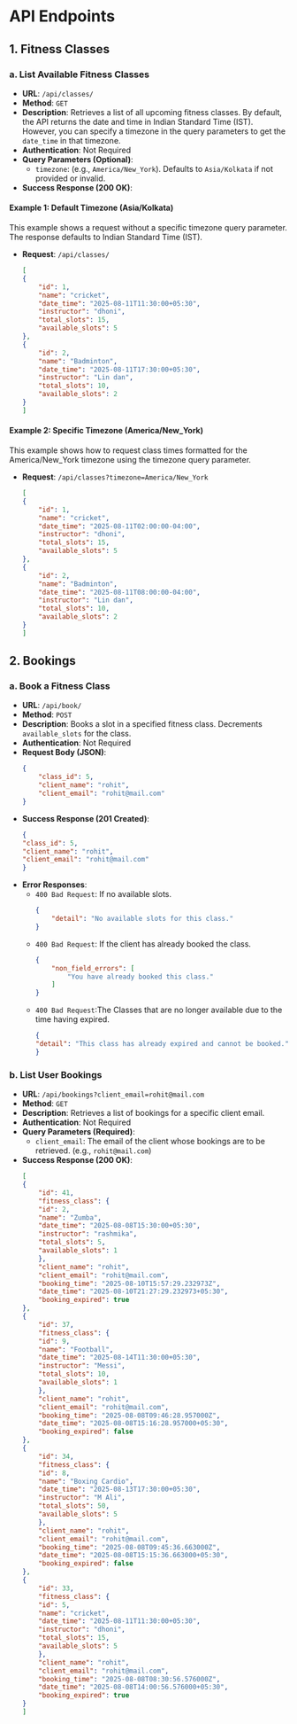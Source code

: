 # API Endpoints

## 1. Fitness Classes

### a. List Available Fitness Classes

-   **URL**: `/api/classes/`
-   **Method**: `GET`
-   **Description**: Retrieves a list of all upcoming fitness classes. By default, the API returns the date and time in Indian Standard Time (IST). However, you can specify a timezone in the query parameters to get the `date_time` in that timezone.
-   **Authentication**: Not Required
-   **Query Parameters (Optional)**:
    -   `timezone`: (e.g., `America/New_York`). Defaults to `Asia/Kolkata` if not provided or invalid.
-   **Success Response (200 OK)**:


#### Example 1: Default Timezone (Asia/Kolkata)
This example shows a request without a specific timezone query parameter. The response defaults to Indian Standard Time (IST).
-   **Request**: `/api/classes/`

    ```json
    [
    {
        "id": 1,
        "name": "cricket",
        "date_time": "2025-08-11T11:30:00+05:30",
        "instructor": "dhoni",
        "total_slots": 15,
        "available_slots": 5
    },
    {
        "id": 2,
        "name": "Badminton",
        "date_time": "2025-08-11T17:30:00+05:30",
        "instructor": "Lin dan",
        "total_slots": 10,
        "available_slots": 2
    }
    ]
    ```

#### Example 2: Specific Timezone (America/New_York)
This example shows how to request class times formatted for the America/New_York timezone using the timezone query parameter.
-   **Request**: `/api/classes?timezone=America/New_York`

    ```json
    [
    {
        "id": 1,
        "name": "cricket",
        "date_time": "2025-08-11T02:00:00-04:00",
        "instructor": "dhoni",
        "total_slots": 15,
        "available_slots": 5
    },
    {
        "id": 2,
        "name": "Badminton",
        "date_time": "2025-08-11T08:00:00-04:00",
        "instructor": "Lin dan",
        "total_slots": 10,
        "available_slots": 2
    }
    ]
    ```




## 2. Bookings

### a. Book a Fitness Class

-   **URL**: `/api/book/`
-   **Method**: `POST`
-   **Description**: Books a slot in a specified fitness class. Decrements `available_slots` for the class.
-   **Authentication**: Not Required
-   **Request Body (JSON)**:
    ```json
    {
        "class_id": 5,
        "client_name": "rohit",
        "client_email": "rohit@mail.com"
    }
    ```
-   **Success Response (201 Created)**:
    ```json
    {
    "class_id": 5,
    "client_name": "rohit",
    "client_email": "rohit@mail.com"
    }
    ```
-   **Error Responses**:
    -   `400 Bad Request`: If no available slots.
        ```json
        {
            "detail": "No available slots for this class."
        }
        ```
    -   `400 Bad Request`: If the client has already booked the class.
        ```json
        {
            "non_field_errors": [
                "You have already booked this class."
            ]
        }
        ```
    -   `400 Bad Request`:The Classes that are no longer available due to the time having expired.
        ```json
        {
        "detail": "This class has already expired and cannot be booked."
        }   
        ```

### b. List User Bookings

-   **URL**: `/api/bookings?client_email=rohit@mail.com`
-   **Method**: `GET`
-   **Description**: Retrieves a list of bookings for a specific client email.
-   **Authentication**: Not Required
-   **Query Parameters (Required)**:
    -   `client_email`: The email of the client whose bookings are to be retrieved. (e.g., `rohit@mail.com`)
-   **Success Response (200 OK)**:
    ```json
    [
    {
        "id": 41,
        "fitness_class": {
        "id": 2,
        "name": "Zumba",
        "date_time": "2025-08-08T15:30:00+05:30",
        "instructor": "rashmika",
        "total_slots": 5,
        "available_slots": 1
        },
        "client_name": "rohit",
        "client_email": "rohit@mail.com",
        "booking_time": "2025-08-10T15:57:29.232973Z",
        "date_time": "2025-08-10T21:27:29.232973+05:30",
        "booking_expired": true
    },
    {
        "id": 37,
        "fitness_class": {
        "id": 9,
        "name": "Football",
        "date_time": "2025-08-14T11:30:00+05:30",
        "instructor": "Messi",
        "total_slots": 10,
        "available_slots": 1
        },
        "client_name": "rohit",
        "client_email": "rohit@mail.com",
        "booking_time": "2025-08-08T09:46:28.957000Z",
        "date_time": "2025-08-08T15:16:28.957000+05:30",
        "booking_expired": false
    },
    {
        "id": 34,
        "fitness_class": {
        "id": 8,
        "name": "Boxing Cardio",
        "date_time": "2025-08-13T17:30:00+05:30",
        "instructor": "M Ali",
        "total_slots": 50,
        "available_slots": 5
        },
        "client_name": "rohit",
        "client_email": "rohit@mail.com",
        "booking_time": "2025-08-08T09:45:36.663000Z",
        "date_time": "2025-08-08T15:15:36.663000+05:30",
        "booking_expired": false
    },
    {
        "id": 33,
        "fitness_class": {
        "id": 5,
        "name": "cricket",
        "date_time": "2025-08-11T11:30:00+05:30",
        "instructor": "dhoni",
        "total_slots": 15,
        "available_slots": 5
        },
        "client_name": "rohit",
        "client_email": "rohit@mail.com",
        "booking_time": "2025-08-08T08:30:56.576000Z",
        "date_time": "2025-08-08T14:00:56.576000+05:30",
        "booking_expired": true
    }
    ]
    ```